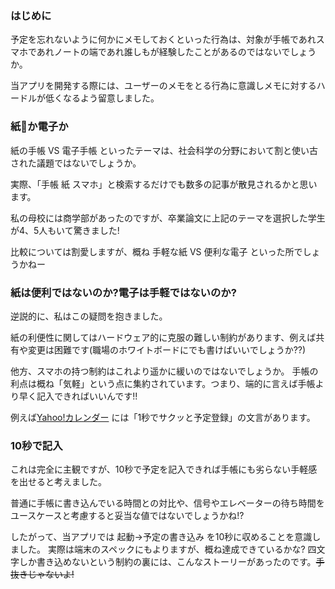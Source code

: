 ### はじめに

予定を忘れないように何かにメモしておくといった行為は、対象が手帳であれスマホであれノートの端であれ誰しもが経験したことがあるのではないでしょうか。

当アプリを開発する際には、ユーザーのメモをとる行為に意識しメモに対するハードルが低くなるよう留意しました。

### 紙か電子か

紙の手帳 VS 電子手帳 といったテーマは、社会科学の分野において割と使い古された議題ではないでしょうか。

実際、「手帳 紙 スマホ」と検索するだけでも数多の記事が散見されるかと思います。

私の母校には商学部があったのですが、卒業論文に上記のテーマを選択した学生が4、5人もいて驚きました!

比較については割愛しますが、概ね 手軽な紙 VS 便利な電子 といった所でしょうかねー

### 紙は便利ではないのか?電子は手軽ではないのか?

逆説的に、私はこの疑問を抱きました。

紙の利便性に関してはハードウェア的に克服の難しい制約があります、例えば共有や変更は困難です(職場のホワイトボードにでも書けばいいでしょうか??)

他方、スマホの持つ制約はこれより遥かに緩いのではないでしょうか。
手帳の利点は概ね「気軽」という点に集約されています。つまり、端的に言えば手帳より早く記入できればいいんです!!

例えば[Yahoo!カレンダー](https://itunes.apple.com/jp/app/yahoo-%E3%82%AB%E3%83%AC%E3%83%B3%E3%83%80%E3%83%BC/id996870154)
には「1秒でサクッと予定登録」の文言があります。

### 10秒で記入

これは完全に主観ですが、10秒で予定を記入できれば手帳にも劣らない手軽感を出せると考えました。

普通に手帳に書き込んでいる時間との対比や、信号やエレベーターの待ち時間をユースケースと考慮すると妥当な値ではないでしょうかね!?

したがって、当アプリでは 起動→予定の書き込み を10秒に収めることを意識しました。
実際は端末のスペックにもよりますが、概ね達成できているかな?
四文字しか書き込めないという制約の裏には、こんなストーリーがあったのです。~~手抜きじゃないよ!~~